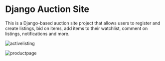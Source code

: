 # Django Auction Site
This is a Django-based auction site project that allows users to register and create listings, bid on items, add items to their watchlist, comment on listings, notifications and more.  

![activelisting](https://github.com/SagiHalevy/commerceWeb/assets/92096601/1f1e54df-27e0-4216-87a7-c6e0e7f06de7)

![productpage](https://github.com/SagiHalevy/commerceWeb/assets/92096601/d216edf1-5057-46bc-aedc-fce1951a5911)


